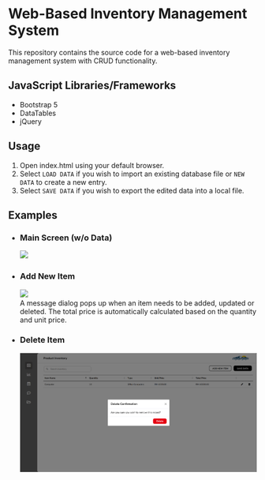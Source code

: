 # Web-Based Inventory Management System
This repository contains the source code for a web-based inventory management system with CRUD functionality. 

## JavaScript Libraries/Frameworks
- Bootstrap 5
- DataTables
- jQuery


## Usage
1. Open index.html using your default browser.
2. Select `LOAD DATA` if you wish to import an existing database file or `NEW DATA` to create a new entry.
3. Select `SAVE DATA` if you wish to export the edited data into a local file.

## Examples
- ### Main Screen (w/o Data)
  <img src="file:///C:/Users/Admin/Desktop/inventory-management-system-main/assets/images/System%20Interface.png" width="650vw">
- ### Add New Item
  <img src="file:///C:/Users/Admin/Desktop/inventory-management-system-main/assets/images/Item%20Added.png" width="650vw">
  <br>A message dialog pops up when an item needs to be added, updated or deleted. The total price is automatically calculated based on the quantity and unit price.<br>
- ### Delete Item
  <img src="https://github.com/MrKyDev/Simple-Inventory-System/blob/main/assets/images/Deleting%20Item.png?raw=true" width="650vw">

